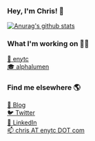 ### Hey, I'm Chris! 👋

[![Anurag's github stats](https://github-readme-stats.vercel.app/api?username=chrisenytc&count_private=true&theme=dark)](https://github.com/chrisenytc)

### What I'm working on 👨‍💻

[:crown: enytc](https://enytc.com) <br>
[:mortar_board: alphalumen](https://alphalumen.org.br) <br>

### Find me elsewhere 🌎

[🚀 Blog](http://chrisenytc.sh) <br>
[🐦 Twitter](https://twitter.com/chrisenytc) <br>
[💼 LinkedIn](https://www.linkedin.com/in/chrisenytc) <br>
[📫 chris AT enytc DOT com](mailto:chris@enytc.com)
